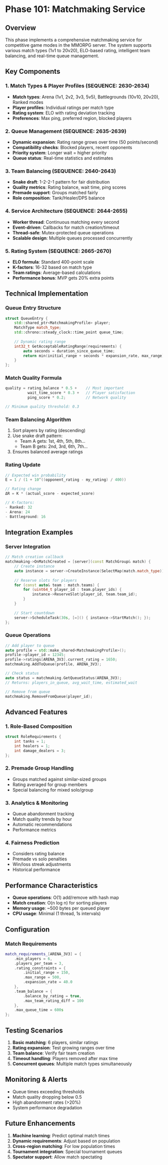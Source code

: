 # Phase 101: Matchmaking Service

## Overview
This phase implements a comprehensive matchmaking service for competitive game modes in the MMORPG server. The system supports various match types (1v1 to 20v20), ELO-based rating, intelligent team balancing, and real-time queue management.

## Key Components

### 1. Match Types & Player Profiles (SEQUENCE: 2630-2634)
- **Match types**: Arena (1v1, 2v2, 3v3, 5v5), Battlegrounds (10v10, 20v20), Ranked modes
- **Player profiles**: Individual ratings per match type
- **Rating system**: ELO with rating deviation tracking
- **Preferences**: Max ping, preferred region, blocked players

### 2. Queue Management (SEQUENCE: 2635-2639)
- **Dynamic expansion**: Rating range grows over time (50 points/second)
- **Compatibility checks**: Blocked players, recent opponents
- **Priority system**: Longer wait = higher priority
- **Queue status**: Real-time statistics and estimates

### 3. Team Balancing (SEQUENCE: 2640-2643)
- **Snake draft**: 1-2-2-1 pattern for fair distribution
- **Quality metrics**: Rating balance, wait time, ping scores
- **Premade support**: Groups matched fairly
- **Role composition**: Tank/Healer/DPS balance

### 4. Service Architecture (SEQUENCE: 2644-2655)
- **Worker thread**: Continuous matching every second
- **Event-driven**: Callbacks for match creation/timeout
- **Thread-safe**: Mutex-protected queue operations
- **Scalable design**: Multiple queues processed concurrently

### 5. Rating System (SEQUENCE: 2665-2670)
- **ELO formula**: Standard 400-point scale
- **K-factors**: 16-32 based on match type
- **Team ratings**: Average-based calculations
- **Performance bonus**: MVP gets 20% extra points

## Technical Implementation

### Queue Entry Structure
```cpp
struct QueueEntry {
    std::shared_ptr<MatchmakingProfile> player;
    MatchType match_type;
    std::chrono::steady_clock::time_point queue_time;
    
    // Dynamic rating range
    int32_t GetAcceptableRatingRange(requirements) {
        auto seconds = duration_since_queue_time;
        return min(initial_range + seconds * expansion_rate, max_range);
    }
};
```

### Match Quality Formula
```cpp
quality = rating_balance * 0.5 +    // Most important
          wait_time_score * 0.3 +   // Player satisfaction
          ping_score * 0.2;         // Network quality

// Minimum quality threshold: 0.3
```

### Team Balancing Algorithm
1. Sort players by rating (descending)
2. Use snake draft pattern:
   - Team A gets: 1st, 4th, 5th, 8th...
   - Team B gets: 2nd, 3rd, 6th, 7th...
3. Ensures balanced average ratings

### Rating Update
```cpp
// Expected win probability
E = 1 / (1 + 10^((opponent_rating - my_rating) / 400))

// Rating change
ΔR = K * (actual_score - expected_score)

// K-factors:
- Ranked: 32
- Arena: 24  
- Battleground: 16
```

## Integration Examples

### Server Integration
```cpp
// Match creation callback
matchmaking->OnMatchCreated = [server](const MatchGroup& match) {
    // Create instance
    auto instance = server->CreateInstance(SelectMap(match.match_type));
    
    // Reserve slots for players
    for (const auto& team : match.teams) {
        for (uint64_t player_id : team.player_ids) {
            instance->ReserveSlot(player_id, team.team_id);
        }
    }
    
    // Start countdown
    server->ScheduleTask(30s, [=]() { instance->StartMatch(); });
};
```

### Queue Operations
```cpp
// Add player to queue
auto profile = std::make_shared<MatchmakingProfile>();
profile->player_id = 12345;
profile->ratings[ARENA_3V3].current_rating = 1650;
matchmaking.AddToQueue(profile, ARENA_3V3);

// Check status
auto status = matchmaking.GetQueueStatus(ARENA_3V3);
// Returns: players_in_queue, avg_wait_time, estimated_wait

// Remove from queue
matchmaking.RemoveFromQueue(player_id);
```

## Advanced Features

### 1. Role-Based Composition
```cpp
struct RoleRequirements {
    int tanks = 1;
    int healers = 1;  
    int damage_dealers = 3;
};
```

### 2. Premade Group Handling
- Groups matched against similar-sized groups
- Rating averaged for group members
- Special balancing for mixed solo/group

### 3. Analytics & Monitoring
- Queue abandonment tracking
- Match quality trends by hour
- Automatic recommendations
- Performance metrics

### 4. Fairness Prediction
- Considers rating balance
- Premade vs solo penalties
- Win/loss streak adjustments
- Historical performance

## Performance Characteristics

- **Queue operations**: O(1) add/remove with hash map
- **Match creation**: O(n log n) for sorting players
- **Memory usage**: ~500 bytes per queued player
- **CPU usage**: Minimal (1 thread, 1s intervals)

## Configuration

### Match Requirements
```cpp
match_requirements_[ARENA_3V3] = {
    .min_players = 6,
    .players_per_team = 3,
    .rating_constraints = {
        .initial_range = 150,
        .max_range = 500,
        .expansion_rate = 40.0
    },
    .team_balance = {
        .balance_by_rating = true,
        .max_team_rating_diff = 100
    },
    .max_queue_time = 600s
};
```

## Testing Scenarios

1. **Basic matching**: 6 players, similar ratings
2. **Rating expansion**: Test growing ranges over time
3. **Team balance**: Verify fair team creation
4. **Timeout handling**: Players removed after max time
5. **Concurrent queues**: Multiple match types simultaneously

## Monitoring & Alerts

- Queue times exceeding thresholds
- Match quality dropping below 0.5
- High abandonment rates (>20%)
- System performance degradation

## Future Enhancements

1. **Machine learning**: Predict optimal match times
2. **Dynamic requirements**: Adjust based on population
3. **Cross-region matching**: For low population times
4. **Tournament integration**: Special tournament queues
5. **Spectator support**: Allow match spectating